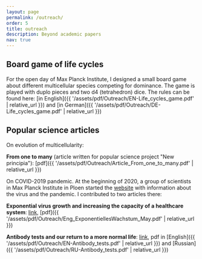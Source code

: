 ```yaml
---
layout: page
permalink: /outreach/
order: 5
title: outreach
description: Beyond academic papers
nav: true
---
```


## Board game of life cycles

For the open day of Max Planck Institute, I designed a small board game about different multicellular species competing for dominance. The game is played with duplo pieces and two d4 (tetrahedron) dice.
The rules can be found here: [in English]({{ '/assets/pdf/Outreach/EN-Life_cycles_game.pdf' | relative_url }}) and [in German]({{ '/assets/pdf/Outreach/DE-Life_cycles_game.pdf' | relative_url }})

## Popular science articles

On evolution of multicellularity:

**From one to many** (article written for popular science project "New principia"): [pdf]({{ '/assets/pdf/Outreach/Article_From_one_to_many.pdf' | relative_url }}) 

On COVID-2019 pandemic. At the beginning of 2020, a group of scientists in Max Planck Institute in Ploen started the [website](http://web.evolbio.mpg.de/evoltheo_corona/index.html) with information about the virus and the pandemic. I contributed to two articles there:

**Exponential virus growth and increasing the capacity of a healthcare system**: [link](http://web.evolbio.mpg.de/evoltheo_corona/articles/AT_CommExpGrowth/01_english/Eng_ExponentiellesWachstum_May.pdf), [pdf]({{ '/assets/pdf/Outreach/Eng_ExponentiellesWachstum_May.pdf' | relative_url }}) 

**Antibody tests and our return to a more normal life**: [link](http://web.evolbio.mpg.de/evoltheo_corona/articles/YP_AntibodyTests/index_EN.html), pdf in [English]({{ '/assets/pdf/Outreach/EN-Antibody_tests.pdf' | relative_url }}) and [Russian]({{ '/assets/pdf/Outreach/RU-Antibody_tests.pdf' | relative_url }})

